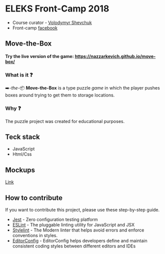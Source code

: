 # ELEKS Front-Camp 2018

* Course curator - [Volodymyr Shevchuk](https://github.com/dosandk)
* Front-camp [facebook](https://www.facebook.com/groups/270300106928894)

## Move-the-Box

#### Try the live version of the game: https://nazzarkevich.github.io/move-box/

### What is it ❓
➡️-*the*-📦 **Move-the-Box** is a type puzzle *game* in which the player pushes boxes around trying to get them to storage locations.

### Why ❓
The puzzle project was created for educational purposes.

## Teck stack

* JavaScript
* Html/Css

## Mockups

[Link]() 

## How to contribute

If you want to contribute this project, please use these step-by-step guide.


* [Jest](https://jestjs.io) - Zero configuration testing platform
* [ESLint](https://eslint.org/) - The pluggable linting utility for JavaScript and JSX
* [Stylelint](https://stylelint.io/) - The Modern linter that helps avoid errors and enforce conventions in styles.
* [EditorConfig](https://editorconfig.org/) - EditorConfig helps developers define and maintain consistent coding styles between different editors and IDEs
